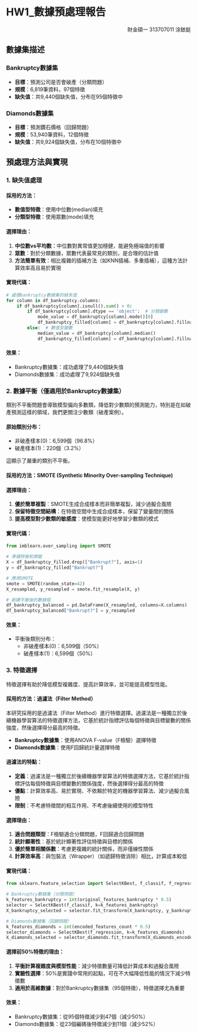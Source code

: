 # HW1_數據預處理報告

<p align="right"> 財金碩一 313707011 涂銥娗 </p>

## 數據集描述

### Bankruptcy數據集
- **目標**：預測公司是否會破產（分類問題）
- **規模**：6,819筆資料，97個特徵
- **缺失值**：共9,440個缺失值，分布在95個特徵中

### Diamonds數據集
- **目標**：預測鑽石價格（回歸問題）
- **規模**：53,940筆資料，12個特徵
- **缺失值**：共9,924個缺失值，分布在10個特徵中

## 預處理方法與實現

### 1. 缺失值處理

#### 採用的方法：
- **數值型特徵**：使用中位數(median)填充
- **分類型特徵**：使用眾數(mode)填充

#### 選擇理由：
1. **中位數vs平均數**：中位數對異常值更加穩健，能避免極端值的影響
2. **眾數**：對於分類數據，眾數代表最常見的類別，是合理的估計值
3. **方法簡單有效**：相比複雜的插補方法（如KNN插補、多重插補），這種方法計算效率高且易於實現

#### 實現代碼：
```python
# 處理bankruptcy數據集的缺失值
for column in df_bankruptcy.columns:
    if df_bankruptcy[column].isnull().sum() > 0:
        if df_bankruptcy[column].dtype == 'object':  # 分類變數
            mode_value = df_bankruptcy[column].mode()[0]
            df_bankruptcy_filled[column] = df_bankruptcy[column].fillna(mode_value)
        else:  # 數值型變數
            median_value = df_bankruptcy[column].median()
            df_bankruptcy_filled[column] = df_bankruptcy[column].fillna(median_value)
```

#### 效果：
- Bankruptcy數據集：成功處理了9,440個缺失值
- Diamonds數據集：成功處理了9,924個缺失值

### 2. 數據平衡（僅適用於Bankruptcy數據集）

類別不平衡問題會導致模型偏向多數類，降低對少數類的預測能力，特別是在如破產預測這樣的領域，我們更關注少數類（破產案例）。

#### 原始類別分布：
- 非破產樣本(0)：6,599個（96.8%）
- 破產樣本(1)：220個（3.2%）

這顯示了嚴重的類別不平衡。

#### 採用的方法：SMOTE (Synthetic Minority Over-sampling Technique)

#### 選擇理由：
1. **優於簡單複製**：SMOTE生成合成樣本而非簡單複製，減少過擬合風險
2. **保留特徵空間結構**：在特徵空間中生成合成樣本，保留了變量間的關係
3. **提高模型對少數類的敏感度**：使模型能更好地學習少數類的模式

#### 實現代碼：
```python
from imblearn.over_sampling import SMOTE

# 準備特徵和標籤
X = df_bankruptcy_filled.drop(["Bankrupt?"], axis=1)
y = df_bankruptcy_filled["Bankrupt?"]

# 應用SMOTE
smote = SMOTE(random_state=42)
X_resampled, y_resampled = smote.fit_resample(X, y)

# 創建平衡後的數據框
df_bankruptcy_balanced = pd.DataFrame(X_resampled, columns=X.columns)
df_bankruptcy_balanced["Bankrupt?"] = y_resampled
```

#### 效果：
- 平衡後類別分布：
  - 非破產樣本(0)：6,599個（50%）
  - 破產樣本(1)：6,599個（50%）

### 3. 特徵選擇

特徵選擇有助於降低模型複雜度、提高計算效率，並可能提高模型性能。

#### 採用的方法：過濾法（Filter Method）
本研究採用的是過濾法（Filter Method）進行特徵選擇。過濾法是一種獨立於後續機器學習算法的特徵選擇方法，它基於統計指標評估每個特徵與目標變數的關係強度，然後選擇得分最高的特徵。
- **Bankruptcy數據集**：使用ANOVA F-value（F檢驗）選擇特徵
- **Diamonds數據集**：使用F回歸統計量選擇特徵

#### 過濾法的特點：
- **定義**：過濾法是一種獨立於後續機器學習算法的特徵選擇方法，它基於統計指標評估每個特徵與目標變數的關係強度，然後選擇得分最高的特徵
- **優點**：計算效率高、易於實現、不依賴於特定的機器學習算法、減少過擬合風險
- **限制**：不考慮特徵間的相互作用、不考慮後續使用的模型特性

#### 選擇理由：
1. **適合問題類型**：F檢驗適合分類問題，F回歸適合回歸問題
2. **統計顯著性**：基於統計顯著性評估特徵與目標的關係
3. **優於簡單相關係數**：考慮更複雜的統計關係，而非僅線性關係
4. **計算效率高**：與包裝法（Wrapper）（如遞歸特徵消除）相比，計算成本較低

#### 實現代碼：
```python
from sklearn.feature_selection import SelectKBest, f_classif, f_regression

# Bankruptcy數據集（分類問題）
k_features_bankruptcy = int(original_features_bankruptcy * 0.5)
selector = SelectKBest(f_classif, k=k_features_bankruptcy)
X_bankruptcy_selected = selector.fit_transform(X_bankruptcy, y_bankruptcy)

# Diamonds數據集（回歸問題）
k_features_diamonds = int(encoded_features_count * 0.5)
selector_diamonds = SelectKBest(f_regression, k=k_features_diamonds)
X_diamonds_selected = selector_diamonds.fit_transform(X_diamonds_encoded, y_diamonds)
```

#### 選擇前50%特徵的理由：
1. **平衡計算複雜度與模型性能**：減少特徵數量可降低計算成本和過擬合風險
2. **實驗性選擇**：50%是實踐中常用的起點，可在不大幅降低性能的情況下減少特徵數
3. **適用於高維數據**：對於Bankruptcy數據集（95個特徵），特徵選擇尤為重要

#### 效果：
- Bankruptcy數據集：從95個特徵減少到47個（減少50%）
- Diamonds數據集：從23個編碼後特徵減少到11個（減少52%）

